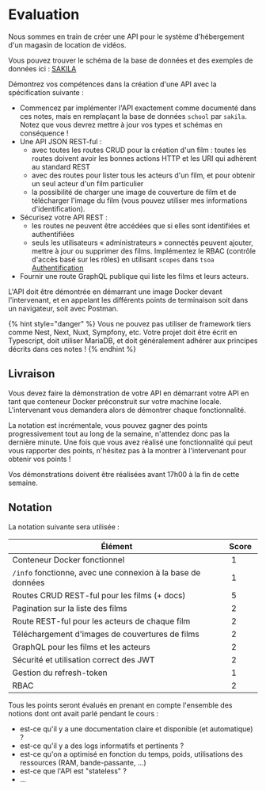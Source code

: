 # Evaluation

Nous sommes en train de créer une API pour le système d'hébergement d'un magasin de location de vidéos.

Vous pouvez trouver le schéma de la base de données et des exemples de données ici : [SAKILA](https://dev.glassworks.tech/courses/sgbdr/sgbdr-supports/-/tree/main/src/samples/sakila)

Démontrez vos compétences dans la création d'une API avec la spécification suivante :

- Commencez par implémenter l'API exactement comme documenté dans ces notes, mais en remplaçant la base de données `school` par `sakila`. Notez que vous devrez mettre à jour vos types et schémas en conséquence !
- Une API JSON REST-ful :
  - avec toutes les routes CRUD pour la création d'un film : toutes les routes doivent avoir les bonnes actions HTTP et les URI qui adhèrent au standard REST
  - avec des routes pour lister tous les acteurs d'un film, et pour obtenir un seul acteur d'un film particulier
  - la possibilité de charger une image de couverture de film et de télécharger l'image du film (vous pouvez utiliser mes informations d'identification).  
- Sécurisez votre API REST :
  - les routes ne peuvent être accédées que si elles sont identifiées et authentifiées
  - seuls les utilisateurs « administrateurs » connectés peuvent ajouter, mettre à jour ou supprimer des films. Implémentez le RBAC (contrôle d'accès basé sur les rôles) en utilisant `scopes` dans `tsoa` [Authentification](https://tsoa-community.github.io/docs/authentication.html)
- Fournir une route GraphQL publique qui liste les films et leurs acteurs.

L'API doit être démontrée en démarrant une image Docker devant l'intervenant, et en appelant les différents points de terminaison soit dans un navigateur, soit avec Postman.


{% hint style="danger" %}
Vous ne pouvez pas utiliser de framework tiers comme Nest, Next, Nuxt, Sympfony, etc. Votre projet doit être écrit en Typescript, doit utiliser MariaDB, et doit généralement adhérer aux principes décrits dans ces notes !
{% endhint %}

## Livraison

Vous devez faire la démonstration de votre API en démarrant votre API en tant que conteneur Docker préconstruit sur votre machine locale. L'intervenant vous demandera alors de démontrer chaque fonctionnalité.

La notation est incrémentale, vous pouvez gagner des points progressivement tout au long de la semaine, n'attendez donc pas la dernière minute. Une fois que vous avez réalisé une fonctionnalité qui peut vous rapporter des points, n'hésitez pas à la montrer à l'intervenant pour obtenir vos points !

Vos démonstrations doivent être réalisées avant 17h00 à la fin de cette semaine.

## Notation

La notation suivante sera utilisée :

| Élément | Score |
|--|--|
| Conteneur Docker fonctionnel | 1 |
| `/info` fonctionne, avec une connexion à la base de données | 1 |
| Routes CRUD REST-ful pour les films (+ docs) | 5 |
| Pagination sur la liste des films | 2 |
| Route REST-ful pour les acteurs de chaque film | 2 |
| Téléchargement d'images de couvertures de films | 2 |
| GraphQL pour les films et les acteurs | 2 |
| Sécurité et utilisation correct des JWT | 2 |
| Gestion du refresh-token | 1 |
| RBAC | 2 |


Tous les points seront évalués en prenant en compte l'ensemble des notions dont ont avait parlé pendant le cours :

- est-ce qu'il y a une documentation claire et disponible (et automatique) ?
- est-ce qu'il y a des logs informatifs et pertinents ?
- est-ce qu'on a optimisé en fonction du temps, poids, utilisations des ressources (RAM, bande-passante, ...)
- est-ce que l'API est "stateless" ?
- ...



